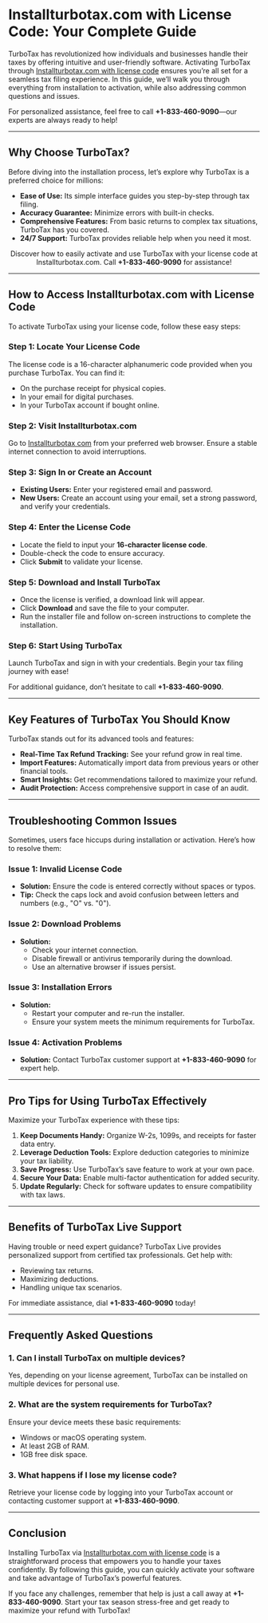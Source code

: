 <h1>Installturbotax.com with License Code: Your Complete Guide</h1>
<p>TurboTax has revolutionized how individuals and businesses handle their taxes by offering intuitive and user-friendly software. Activating TurboTax through <a href="https://bit.ly/3Pl2qsg">Installturbotax.com with license code</a>&nbsp;ensures you&rsquo;re all set for a seamless tax filing experience. In this guide, we&rsquo;ll walk you through everything from installation to activation, while also addressing common questions and issues.</p>
<p>For personalized assistance, feel free to call <strong>+1-833-460-9090</strong>&mdash;our experts are always ready to help!</p>
<hr />
<h2>Why Choose TurboTax?</h2>
<p>Before diving into the installation process, let&rsquo;s explore why TurboTax is a preferred choice for millions:</p>
<ul>
<li><strong>Ease of Use:</strong> Its simple interface guides you step-by-step through tax filing.</li>
<li><strong>Accuracy Guarantee:</strong> Minimize errors with built-in checks.</li>
<li><strong>Comprehensive Features:</strong> From basic returns to complex tax situations, TurboTax has you covered.</li>
<li><strong>24/7 Support:</strong> TurboTax provides reliable help when you need it most.</li>
</ul>
<p style="text-align: center;">Discover how to easily activate and use TurboTax with your license code at Installturbotax.com. Call&nbsp;<strong>+1-833-460-9090</strong>&nbsp;for assistance!</p>
<hr />
<h2>How to Access Installturbotax.com with License Code</h2>
<p>To activate TurboTax using your license code, follow these easy steps:</p>
<h3>Step 1: Locate Your License Code</h3>
<p>The license code is a 16-character alphanumeric code provided when you purchase TurboTax. You can find it:</p>
<ul>
<li>On the purchase receipt for physical copies.</li>
<li>In your email for digital purchases.</li>
<li>In your TurboTax account if bought online.</li>
</ul>
<h3>Step 2: Visit <strong>Installturbotax.com</strong></h3>
<p>Go to <a href="https://bit.ly/3Pl2qsg" target="_new" rel="noopener">Installturbotax com</a> from your preferred web browser. Ensure a stable internet connection to avoid interruptions.</p>
<h3>Step 3: Sign In or Create an Account</h3>
<ul>
<li><strong>Existing Users:</strong> Enter your registered email and password.</li>
<li><strong>New Users:</strong> Create an account using your email, set a strong password, and verify your credentials.</li>
</ul>
<h3>Step 4: Enter the License Code</h3>
<ul>
<li>Locate the field to input your <strong>16-character license code</strong>.</li>
<li>Double-check the code to ensure accuracy.</li>
<li>Click <strong>Submit</strong> to validate your license.</li>
</ul>
<h3>Step 5: Download and Install TurboTax</h3>
<ul>
<li>Once the license is verified, a download link will appear.</li>
<li>Click <strong>Download</strong> and save the file to your computer.</li>
<li>Run the installer file and follow on-screen instructions to complete the installation.</li>
</ul>
<h3>Step 6: Start Using TurboTax</h3>
<p>Launch TurboTax and sign in with your credentials. Begin your tax filing journey with ease!</p>
<p>For additional guidance, don&rsquo;t hesitate to call <strong>+1-833-460-9090</strong>.</p>
<hr />
<h2>Key Features of TurboTax You Should Know</h2>
<p>TurboTax stands out for its advanced tools and features:</p>
<ul>
<li><strong>Real-Time Tax Refund Tracking:</strong> See your refund grow in real time.</li>
<li><strong>Import Features:</strong> Automatically import data from previous years or other financial tools.</li>
<li><strong>Smart Insights:</strong> Get recommendations tailored to maximize your refund.</li>
<li><strong>Audit Protection:</strong> Access comprehensive support in case of an audit.</li>
</ul>
<hr />
<h2>Troubleshooting Common Issues</h2>
<p>Sometimes, users face hiccups during installation or activation. Here&rsquo;s how to resolve them:</p>
<h3>Issue 1: Invalid License Code</h3>
<ul>
<li><strong>Solution:</strong> Ensure the code is entered correctly without spaces or typos.</li>
<li><strong>Tip:</strong> Check the caps lock and avoid confusion between letters and numbers (e.g., "O" vs. "0").</li>
</ul>
<h3>Issue 2: Download Problems</h3>
<ul>
<li><strong>Solution:</strong>
<ul>
<li>Check your internet connection.</li>
<li>Disable firewall or antivirus temporarily during the download.</li>
<li>Use an alternative browser if issues persist.</li>
</ul>
</li>
</ul>
<h3>Issue 3: Installation Errors</h3>
<ul>
<li><strong>Solution:</strong>
<ul>
<li>Restart your computer and re-run the installer.</li>
<li>Ensure your system meets the minimum requirements for TurboTax.</li>
</ul>
</li>
</ul>
<h3>Issue 4: Activation Problems</h3>
<ul>
<li><strong>Solution:</strong> Contact TurboTax customer support at <strong>+1-833-460-9090</strong> for expert help.</li>
</ul>
<hr />
<h2>Pro Tips for Using TurboTax Effectively</h2>
<p>Maximize your TurboTax experience with these tips:</p>
<ol>
<li><strong>Keep Documents Handy:</strong> Organize W-2s, 1099s, and receipts for faster data entry.</li>
<li><strong>Leverage Deduction Tools:</strong> Explore deduction categories to minimize your tax liability.</li>
<li><strong>Save Progress:</strong> Use TurboTax&rsquo;s save feature to work at your own pace.</li>
<li><strong>Secure Your Data:</strong> Enable multi-factor authentication for added security.</li>
<li><strong>Update Regularly:</strong> Check for software updates to ensure compatibility with tax laws.</li>
</ol>
<hr />
<h2>Benefits of TurboTax Live Support</h2>
<p>Having trouble or need expert guidance? TurboTax Live provides personalized support from certified tax professionals. Get help with:</p>
<ul>
<li>Reviewing tax returns.</li>
<li>Maximizing deductions.</li>
<li>Handling unique tax scenarios.</li>
</ul>
<p>For immediate assistance, dial <strong>+1-833-460-9090</strong> today!</p>
<hr />
<h2>Frequently Asked Questions</h2>
<h3>1. Can I install TurboTax on multiple devices?</h3>
<p>Yes, depending on your license agreement, TurboTax can be installed on multiple devices for personal use.</p>
<h3>2. What are the system requirements for TurboTax?</h3>
<p>Ensure your device meets these basic requirements:</p>
<ul>
<li>Windows or macOS operating system.</li>
<li>At least 2GB of RAM.</li>
<li>1GB free disk space.</li>
</ul>
<h3>3. What happens if I lose my license code?</h3>
<p>Retrieve your license code by logging into your TurboTax account or contacting customer support at <strong>+1-833-460-9090</strong>.</p>
<hr />
<h2>Conclusion</h2>
<p>Installing TurboTax via <a href="https://installturbotaxcom2025.nicepage.io">Installturbotax.com with license code</a>&nbsp;is a straightforward process that empowers you to handle your taxes confidently. By following this guide, you can quickly activate your software and take advantage of TurboTax&rsquo;s powerful features.</p>
<p>If you face any challenges, remember that help is just a call away at <strong>+1-833-460-9090</strong>. Start your tax season stress-free and get ready to maximize your refund with TurboTax!</p>
